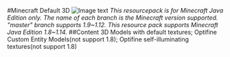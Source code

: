 #Minecraft Default 3D
![Image text](https://raw.githubusercontent.com/GeForceLegend/Minecraft-Default-3D/master/pack.png)
*This resourcepack is for Minecraft Java Edition only.*
*The name of each branch is the Minecraft version supported. "master" branch supports 1.9~1.12.*
*This resource pack supports Minecraft Java Edition 1.8~1.14.*
##Content
3D Models with default textures;
Optifine Custom Entity Models(not support 1.8);
Optifine self-illuminating textures(not support 1.8)
